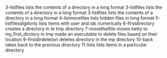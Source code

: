 3-listfiles lists the contents of a directory in a long format
3-listfiles lists the contents of a directory in a long format
3-listfiles lists the contents of a directory in a long format
4-listmorefiles lists hidden files in long format
5-listfilesdigitonly lists items with user and ids numerically
6-firstdirectory creates a directory in te tmp directory
7-movethatfile moves betty to my_first_dirctory in tmp
made an executable to delete files based on their location
9-firstdirdeletion deletes directory in the mp directory
10-back takes back to the previous directory
11-lists lists items in a particular directory
